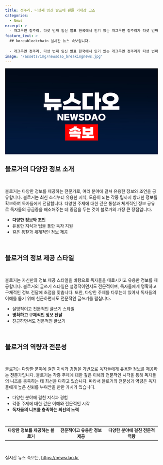 ```yaml
---
title: 정주리, 다섯째 임신 발표에 팬들 기대감 고조
categories:
  - News
excerpt: >
  - 개그우먼 정주리, 다섯 번째 임신 발표 한국에서 인기 있는 개그우먼 정주리가 다섯 번째 임신 소식을 SNS를 통해 알렸다. 4개월 차 임신인 정주리는 이미 네 아이의 엄마로, 이번에는 막내가 올 것인지 궁금한 묘한 감정을 토로했다. 정주리는 지난 2015년 결혼했으며, 저출산시대에 좋은 본보기로 언급되고 있다. 다른 뉴스로는 중국 온라인 플랫폼에서 발암물질이 검출되어 판매 중지를 요청받고, 페루 아마존 지역의 문명 미접촉 부족의 모습이 공개되었다.  
feature_text: >
  ## koreablockchain 실시간 뉴스 속보입니다.

  - 개그우먼 정주리, 다섯 번째 임신 발표 한국에서 인기 있는 개그우먼 정주리가 다섯 번째 임신 소식을 SNS를 통해 알렸다. 4개월 차 임신인 정주리는 이미 네 아이의 엄마로, 이번에는 막내가 올 것인지 궁금한 묘한 감정을 토로했다. 정주리는 지난 2015년 결혼했으며, 저출산시대에 좋은 본보기로 언급되고 있다. 다른 뉴스로는 중국 온라인 플랫폼에서 발암물질이 검출되어 판매 중지를 요청받고, 페루 아마존 지역의 문명 미접촉 부족의 모습이 공개되었다.  
image: '/assets/img/newsdao_breakingnews.jpg'
---
```


<p><img src="/assets/img/newsdao_breakingnews.jpg" alt="koreablockchain 속보" /></p>

<h2 data-ke-size="size26">블로거의 다양한 정보 소개</h2>

<p data-ke-size="size16">&nbsp;</p>

<p>블로거는 다양한 정보를 제공하는 전문가로, 여러 분야에 걸쳐 유용한 정보와 조언을 공유합니다. 블로거는 최신 소식부터 유용한 지식, 도움이 되는 각종 팁까지 방대한 정보를 확보하여 독자들에게 전달합니다. 다양한 주제에 대한 깊은 통찰과 체계적인 정보 공유로 독자들의 궁금증을 해소해주는 데 중점을 두는 것이 블로거의 가장 큰 장점입니다.</p>

<ul>
    <li><b>다양한 정보와 조언</b></li>
    <li>유용한 지식과 팁을 통한 독자 지원</li>
    <li>깊은 통찰과 체계적인 정보 제공</li>
</ul>

<p data-ke-size="size16">&nbsp;</p>

<h2 data-ke-size="size26">블로거의 정보 제공 스타일</h2>

<p data-ke-size="size16">&nbsp;</p>

<p>블로거는 자신만의 정보 제공 스타일을 바탕으로 독자들을 매료시키고 유용한 정보를 제공합니다. 블로거의 글쓰기 스타일은 설명적이면서도 전문적이며, 독자들에게 명확하고 구체적인 정보 전달에 초점을 맞춥니다. 또한, 다양한 주제를 다루는데 있어서 독자들의 이해를 돕기 위해 친근하면서도 전문적인 글쓰기를 펼칩니다.</p>

<ul>
    <li>설명적이고 전문적인 글쓰기 스타일</li>
    <li><b>명확하고 구체적인 정보 전달</b></li>
    <li>친근하면서도 전문적인 글쓰기</li>
</ul>

<p data-ke-size="size16">&nbsp;</p>

<h2 data-ke-size="size26">블로거의 역량과 전문성</h2>

<p data-ke-size="size16">&nbsp;</p>

<p>블로거는 다양한 분야에 걸친 지식과 경험을 기반으로 독자들에게 유용한 정보를 제공하는 전문가입니다. 블로거는 각종 주제에 대한 깊은 이해와 전문적인 시각을 통해 독자들의 니즈를 충족하는 데 최선을 다하고 있습니다. 따라서 블로거의 전문성과 역량은 독자들에게 높은 신뢰를 부여받을 만한 가치가 있습니다.</p>

<ul>
    <li>다양한 분야에 걸친 지식과 경험</li>
    <li>각종 주제에 대한 깊은 이해와 전문적인 시각</li>
    <li><b>독자들의 니즈를 충족하는 최선의 노력</b></li>
</ul>

<p data-ke-size="size16">&nbsp;</p>

<table>
    <tbody>
        <tr>
            <td style="text-align: center; height: 17px;"><b>다양한 정보를 제공하는 블로거</b></td>
            <td style="text-align: center; height: 17px;"><b>전문적이고 유용한 정보 제공</b></td>
            <td style="text-align: center; height: 17px;"><b>다양한 분야에 걸친 전문적 역량</b></td>
        </tr>
    </tbody>
</table>

<p data-ke-size="size16">&nbsp;</p>
실시간 뉴스 속보는, <a href="https://newsdao.kr" rel="dofollow">https://newsdao.kr</a>



